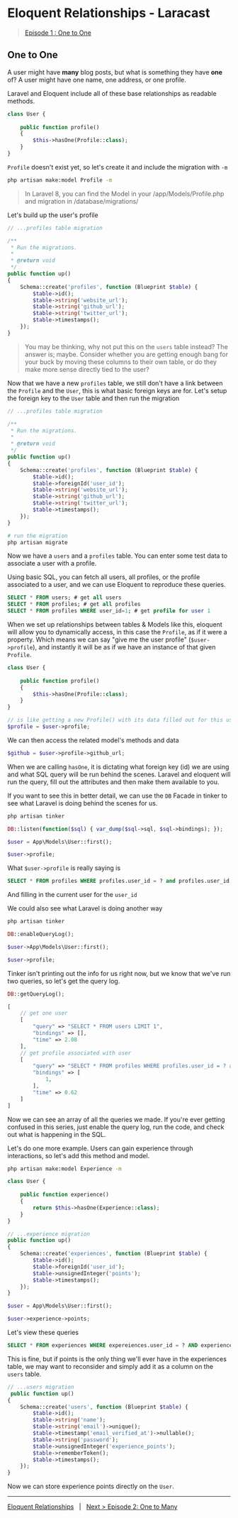 # Eloquent Relationships - Laracast
> [Episode 1 : One to One](https://laracasts.com/series/eloquent-relationships/episodes/1)

## One to One

A user might have **many** blog posts, but what is something they have **one** of? A user might have one name, one address, or one profile. 

Laravel and Eloquent include all of these base relationships as readable methods.

```php
class User {
    
    public function profile() 
    {
        $this->hasOne(Profile::class);
    }    
}
```

`Profile` doesn't exist yet, so let's create it and include the migration with `-m`

```sh 
php artisan make:model Profile -m
```

> In Laravel 8, you can find the Model in your /app/Models/Profile.php and migration in /database/migrations/

Let's build up the user's profile

```php 
// ...profiles table migration

/**
 * Run the migrations.
 *
 * @return void
 */
public function up()
{
    Schema::create('profiles', function (Blueprint $table) {
        $table->id();
        $table->string('website_url');
        $table->string('github_url');
        $table->string('twitter_url');
        $table->timestamps();
    });
}    
```

> You may be thinking, why not put this on the `users` table instead? The answer is; maybe. Consider whether you are getting enough bang for your buck by moving these columns to their own table, or do they make more sense directly tied to the user?

Now that we have a new `profiles` table, we still don't have a link between the `Profile` and the `User`, this is what basic foreign keys are for. Let's setup the foreign key to the `User` table and then run the migration

```php 
// ...profiles table migration

/**
 * Run the migrations.
 *
 * @return void
 */
public function up()
{
    Schema::create('profiles', function (Blueprint $table) {
        $table->id();
        $table->foreignId('user_id');
        $table->string('website_url');
        $table->string('github_url');
        $table->string('twitter_url');
        $table->timestamps();
    });
}    
```

```sh
# run the migration
php artisan migrate
```

Now we have a `users` and a `profiles` table. You can enter some test data to associate a user with a profile.

Using basic SQL, you can fetch all users, all profiles, or the profile associated to a user, and we can use Eloquent to reproduce these queries.

```sql
SELECT * FROM users; # get all users
SELECT * FROM profiles; # get all profiles
SELECT * FROM profiles WHERE user_id=1; # get profile for user 1
```

When we set up relationships between tables & Models like this, eloquent will allow you to dynamically access, in this case the `Profile`, as if it were a property. Which means we can say "give me the user profile" (`$user->profile`), and instantly it will be as if we have an instance of that given `Profile`.

```php
class User {
    
    public function profile() 
    {
        $this->hasOne(Profile::class);
    }    
}

// is like getting a new Profile() with its data filled out for this user
$profile = $user->profile;
```

We can then access the related model's methods and data 

```php 
$github = $user->profile->github_url;
```

When we are calling `hasOne`, it is dictating what foreign key (id) we are using and what SQL query will be run behind the scenes. Laravel and eloquent will run the query, fill out the attributes and then make them available to you. 

If you want to see this in better detail, we can use the `DB` Facade in tinker to see what Laravel is doing behind the scenes for us.

```sh 
php artisan tinker 
```
```php
DB::listen(function($sql) { var_dump($sql->sql, $sql->bindings); });

$user = App\Models\User::first();

$user->profile;

```

What `$user->profile` is really saying is 

```sql 
SELECT * FROM profiles WHERE profiles.user_id = ? and profiles.user_id IS NOT NULL LIMIT 1;
```

And filling in the current user for the `user_id`

We could also see what Laravel is doing another way

```sh
php artisan tinker 
```
```php
DB::enableQueryLog();

$user->App\Models\User::first();

$user->profile;
```

Tinker isn't printing out the info for us right now, but we know that we've run two queries, so let's get the query log.

```php 
DB::getQueryLog();

[
    // get one user 
    [
        "query" => "SELECT * FROM users LIMIT 1",
        "bindings" => [],
        "time" => 2.08
    ],
    // get profile associated with user
    [
        "query" => "SELECT * FROM profiles WHERE profiles.user_id = ? and profiles.user_id IS NOT NULL LIMIT 1",
        "bindings" => [
            1,
        ],
        "time" => 0.62
    ]
]
```

Now we can see an array of all the queries we made. If you're ever getting confused in this series, just enable the query log, run the code, and check out what is happening in the SQL.

Let's do one more example. Users can gain experience through interactions, so let's add this method and model.

```sh 
php artisan make:model Experience -m
```
```php 
class User {
    
    public function experience() 
    {
        return $this->hasOne(Experience::class);
    }    
}

// ...experience migration
public function up()
{
    Schema::create('experiences', function (Blueprint $table) {
        $table->id();
        $table->foreignId('user_id');
        $table->unsignedInteger('points');
        $table->timestamps();
    });
}
```

```php 
$user = App\Models\User::first();

$user->experience->points;
```

Let's view these queries

```sql 
SELECT * FROM experiences WHERE expereiences.user_id = ? AND experiences.user_id IS NOT NULL LIMIT 1;
```

This is fine, but if points is the only thing we'll ever have in the experiences table, we may want to reconsider and simply add it as a column on the `users` table.

```php 
// ...users migration 
 public function up()
{
    Schema::create('users', function (Blueprint $table) {
        $table->id();
        $table->string('name');
        $table->string('email')->unique();
        $table->timestamp('email_verified_at')->nullable();
        $table->string('password');
        $table->unsignedInteger('experience_points');
        $table->rememberToken();
        $table->timestamps();
    });
}
```

Now we can store experience points directly on the `User`.


---

[Eloquent Relationships](/eloquent/relationships/) &nbsp; | &nbsp; [Next > Episode 2: One to Many](onetomany.md)
